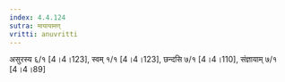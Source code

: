 ```yaml
---
index: 4.4.124
sutra: मायायामण्
vritti: anuvritti
---
```


असुरस्य  ६/१  [4।4।123], स्वम्  १/१ [4।4।123],  छन्दसि ७/१ [4।4।110],  संज्ञायाम् ७/१ [4।4।89]